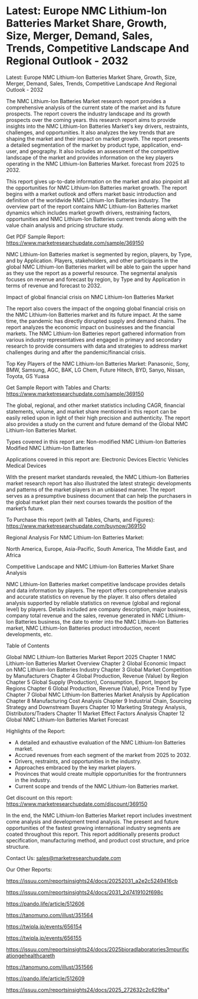 # Latest: Europe NMC Lithium-Ion Batteries Market Share, Growth, Size, Merger, Demand, Sales, Trends, Competitive Landscape And Regional Outlook - 2032
 Latest: Europe NMC Lithium-Ion Batteries Market Share, Growth, Size, Merger, Demand, Sales, Trends, Competitive Landscape And Regional Outlook - 2032

The NMC Lithium-Ion Batteries Market research report provides a comprehensive analysis of the current state of the market and its future prospects. The report covers the industry landscape and its growth prospects over the coming years. this research report aims to provide insights into the NMC Lithium-Ion Batteries Market's key drivers, restraints, challenges, and opportunities. It also analyzes the key trends that are shaping the market and their impact on market growth. The report presents a detailed segmentation of the market by product type, application, end-user, and geography. It also includes an assessment of the competitive landscape of the market and provides information on the key players operating in the NMC Lithium-Ion Batteries Market. forecast from 2025 to 2032.

This report gives up-to-date information on the market and also pinpoint all the opportunities for NMC Lithium-Ion Batteries market growth. The report begins with a market outlook and offers market basic introduction and definition of the worldwide NMC Lithium-Ion Batteries industry. The overview part of the report contains NMC Lithium-Ion Batteries market dynamics which includes market growth drivers, restraining factors, opportunities and NMC Lithium-Ion Batteries current trends along with the value chain analysis and pricing structure study.

Get PDF Sample Report: https://www.marketresearchupdate.com/sample/369150

NMC Lithium-Ion Batteries market is segmented by region, players, by Type, and by Application. Players, stakeholders, and other participants in the global NMC Lithium-Ion Batteries market will be able to gain the upper hand as they use the report as a powerful resource. The segmental analysis focuses on revenue and forecast by region, by Type and by Application in terms of revenue and forecast to 2032.

Impact of global financial crisis on NMC Lithium-Ion Batteries Market

The report also covers the impact of the ongoing global financial crisis on the NMC Lithium-Ion Batteries market and its future impact. At the same time, the pandemic has directly disrupted supply and demand chains. The report analyzes the economic impact on businesses and the financial markets. The NMC Lithium-Ion Batteries report gathered information from various industry representatives and engaged in primary and secondary research to provide consumers with data and strategies to address market challenges during and after the pandemic/financial crisis.

Top Key Players of the NMC Lithium-Ion Batteries Market:
Panasonic, Sony, BMW, Samsung, AGC, BAK, LG Chem, Future Hitech, BYD, Sanyo, Nissan, Toyota, GS Yuasa


Get Sample Report with Tables and Charts: https://www.marketresearchupdate.com/sample/369150

The global, regional, and other market statistics including CAGR, financial statements, volume, and market share mentioned in this report can be easily relied upon in light of their high precision and authenticity. The report also provides a study on the current and future demand of the Global NMC Lithium-Ion Batteries Market.

Types covered in this report are:
Non-modified NMC Lithium-Ion Batteries
Modified NMC Lithium-Ion Batteries


Applications covered in this report are:
Electronic Devices
Electric Vehicles
Medical Devices


With the present market standards revealed, the NMC Lithium-Ion Batteries market research report has also illustrated the latest strategic developments and patterns of the market players in an unbiased manner. The report serves as a presumptive business document that can help the purchasers in the global market plan their next courses towards the position of the market’s future.

To Purchase this report (with all Tables, Charts, and Figures): https://www.marketresearchupdate.com/buynow/369150

Regional Analysis For NMC Lithium-Ion Batteries Market:

North America, Europe, Asia-Pacific, South America, The Middle East, and Africa

Competitive Landscape and NMC Lithium-Ion Batteries Market Share Analysis

NMC Lithium-Ion Batteries market competitive landscape provides details and data information by players. The report offers comprehensive analysis and accurate statistics on revenue by the player. It also offers detailed analysis supported by reliable statistics on revenue (global and regional level) by players. Details included are company description, major business, company total revenue and the sales, revenue generated in NMC Lithium-Ion Batteries business, the date to enter into the NMC Lithium-Ion Batteries market, NMC Lithium-Ion Batteries product introduction, recent developments, etc.

Table of Contents

Global NMC Lithium-Ion Batteries Market Report 2025
Chapter 1 NMC Lithium-Ion Batteries Market Overview
Chapter 2 Global Economic Impact on NMC Lithium-Ion Batteries Industry
Chapter 3 Global Market Competition by Manufacturers
Chapter 4 Global Production, Revenue (Value) by Region
Chapter 5 Global Supply (Production), Consumption, Export, Import by Regions
Chapter 6 Global Production, Revenue (Value), Price Trend by Type
Chapter 7 Global NMC Lithium-Ion Batteries Market Analysis by Application
Chapter 8 Manufacturing Cost Analysis
Chapter 9 Industrial Chain, Sourcing Strategy and Downstream Buyers
Chapter 10 Marketing Strategy Analysis, Distributors/Traders
Chapter 11 Market Effect Factors Analysis
Chapter 12 Global NMC Lithium-Ion Batteries Market Forecast

Highlights of the Report:

- A detailed and exhaustive evaluation of the NMC Lithium-Ion Batteries market.
- Accrued revenues from each segment of the market from 2025 to 2032.
- Drivers, restraints, and opportunities in the industry.
- Approaches embraced by the key market players.
- Provinces that would create multiple opportunities for the frontrunners in the industry.
- Current scope and trends of the NMC Lithium-Ion Batteries market.

Get discount on this report: https://www.marketresearchupdate.com/discount/369150

In the end, the NMC Lithium-Ion Batteries Market report includes investment come analysis and development trend analysis. The present and future opportunities of the fastest growing international industry segments are coated throughout this report. This report additionally presents product specification, manufacturing method, and product cost structure, and price structure.

Contact Us:
sales@marketresearchupdate.com

Our Other Reports:

https://issuu.com/reportsinsights24/docs/20252031_a2e2c5249416cb

https://issuu.com/reportsinsights24/docs/2031_2d7419102f698c

https://pando.life/article/512606

https://tanomuno.com/illust/351564

https://twipla.jp/events/656154

https://twipla.jp/events/656155

https://issuu.com/reportsinsights24/docs/2025bioradlaboratories3mpurificationgehealthcareth

https://tanomuno.com/illust/351566

https://pando.life/article/512609

https://issuu.com/reportsinsights24/docs/2025_272632c2c629ba"
